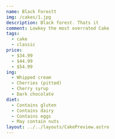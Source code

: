 ```yaml
---
name: Black Forestt
img: /cakes/1.jpg
description: Black forest. Thats it
comment: Lowkey the most overrated Cake
tags:
  - cake
  - classic
price:
  - $34.99
  - $44.99
  - $54.99
ing:
  - Whipped cream
  - Cherries (pitted)
  - Cherry syrup
  - Dark chocolate
diet:
  - Contains gluten
  - Contains dairy
  - Contains eggs
  - May contain nuts
layout: ../../layouts/CakePreview.astro
---
```


